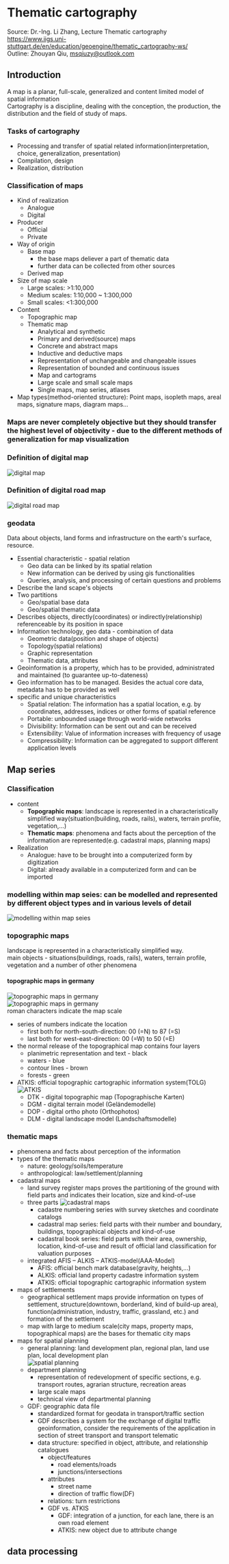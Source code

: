 Thematic cartography
===
Source: Dr.-Ing. Li Zhang, Lecture Thematic cartography  
https://www.iigs.uni-stuttgart.de/en/education/geoengine/thematic_cartography-ws/  
Outline: Zhouyan Qiu, msqiuzy@outlook.com

## Introduction
A map is a planar, full-scale, generalized and content limited model of spatial information  
Cartography is a discipline, dealing with the conception, the production, the distribution and the field of study of maps.  

### Tasks of cartography
* Processing and transfer of spatial related information(interpretation, choice, generalization, presentation)  
* Compilation, design
* Realization, distribution

### Classification of maps
* Kind of realization
  * Analogue
  * Digital
* Producer
  * Official
  * Private
* Way of origin
  * Base map
    * the base maps deliever a part of thematic data
    * further data can be collected from other sources
  * Derived map
* Size of map scale
  * Large scales: >1:10,000
  * Medium scales: 1:10,000 ~ 1:300,000
  * Small scales: <1:300,000
* Content
  * Topographic map
  * Thematic map
      * Analytical and synthetic
      * Primary and derived(source) maps
      * Concrete and abstract maps
      * Inductive and deductive maps
      * Representation of unchangeable and changeable issues
      * Representation of bounded and continuous issues
      * Map and cartograms
      * Large scale and small scale maps
      * Single maps, map series, atlases
* Map types(method-oriented structure): Point maps, isopleth maps, areal maps, signature maps, diagram maps...

### Maps are never completely objective but they should transfer the highest level of objectivity - due to the different methods of generalization for map visualization

### Definition of digital map
![digital map](/digital.jpg)

### Definition of digital road map
![digital road map](/road.jpg)

### geodata
Data about objects, land forms and infrastructure on the earth's surface, resource.
* Essential characteristic - spatial relation
  * Geo data can be linked by its spatial relation
  * New information can be derived by using gis functionalities
  * Queries, analysis, and processing of certain questions and problems
* Describe the land scape's objects
* Two partitions
  * Geo/spatial base data
  * Geo/spatial thematic data
* Describes objects, directly(coordinates) or indirectly(relationship) referenceable by its position in space
* Information technology, geo data - combination of data
  * Geometric data(position and shape of objects)
  * Topology(spatial relations)
  * Graphic representation
  * Thematic data, attributes
* Geoinformation is a property, which has to be provided, administrated and maintained (to guarantee up-to-dateness)
* Geo information has to be managed. Besides the actual core data, metadata has to be provided as well
* specific and unique characteristics
  * Spatial relation: The information has a spatial location, e.g. by coordinates, addresses, indices or other forms of spatial reference
  * Portable: unbounded usage through world-wide networks
  * Divisibility: Information can be sent out and can be received
  * Extensibility: Value of information increases with frequency of usage
  * Compressibility: Information can be aggregated to support different application levels

## Map series
### Classification
* content
  * **Topographic maps**: landscape is represented in a characteristically simplified way(situation(building, roads, rails), waters, terrain profile, vegetation,…)
  * **Thematic maps**: phenomena and facts about the perception of the information are represented(e.g. cadastral maps, planning maps)
* Realization
  * Analogue: have to be brought into a computerized form by digitization
  * Digital: already available in a computerized form and can be imported

### modelling within map seies: can be modelled and represented by different object types and in various levels of detail
![modelling within map seies](/modelling.jpg)
### topographic maps
landscape is represented in a characteristically simplified way.  
main objects - situations(buildings, roads, rails), waters, terrain profile, vegetation and a number of other phenomena
#### topographic maps in germany
![topographic maps in germany](/germanymap1.jpg)  
![topographic maps in germany](/germanymap2.jpg)  
roman characters indicate the map scale  
* series of numbers indicate the location
  * first both for north-south-direction: 00 (=N) to 87 (=S)
  * last both for west-east-direction: 00 (=W) to 50 (=E)
* the normal release of the topographical map contains four layers
  * planimetric representation and text - black
  * waters - blue
  * contour lines - brown
  * forests - green
* ATKIS: official topographic cartographic information system(TOLG)  
![ATKIS](/atkis.jpg)  
  * DTK - digital topographic map (Topographische Karten)
  * DGM - digital terrain model (Geländemodelle)
  * DOP - digital ortho photo (Orthophotos)
  * DLM - digital landscape model (Landschaftsmodelle)
  
### thematic maps
* phenomena and facts about perception of the information
* types of the thematic maps
  * nature: geology/soils/temperature
  * anthropological: law/settlement/planning
* cadastral maps
  * land survey register maps proves the partitioning of the ground with field parts and indicates their location, size and kind-of-use
  * three parts
   ![cadastral maps](/cadastral.jpg)  
    * cadastre numbering series with survey sketches and coordinate catalogs
    * cadastral map series: field parts with their number and boundary, buildings, topographical objects and kind-of-use
    * cadastral book series: field parts with their area, ownership, location, kind-of-use and result of official land classification for valuation purposes
  * integrated AFIS – ALKIS – ATKIS-model(AAA-Model) 
    * AFIS: official bench mark database(gravity, heights,...)
    * ALKIS: official land property cadastre information system
    * ATKIS: official topographic cartographic information system
* maps of settlements
  * geographical settlement maps provide information on types of settlement, structure(downtown, borderland, kind of build-up area), function(administration, industry, traffic, grassland, etc.) and formation of the settlement
  * map with large to medium scale(city maps, property maps, topographical maps) are the bases for thematic city maps
* maps for spatial planning
  * general planning: land development plan, regional plan, land use plan, local development plan  
   ![spatial planning](/spatial.jpg)  
  * department planning
    * representation of redevelopment of specific sections, e.g. transport routes, agrarian structure, recreation areas
    * large scale maps
    * technical view of departmental planning
  * GDF: geographic data file
    * standardized format for geodata in transport/traffic section
    * GDF describes a system for the exchange of digital traffic geoinformation, consider the requirements of the application in section of street transport and transport telematic
    * data structure: specified in object, attribute, and relationship catalogues
      * object/features
        * road elements/roads
        * junctions/intersections
      * attributes
        * street name
        * direction of traffic flow(DF)
      * relations: turn restrictions
      * GDF vs. ATKIS
        * GDF: integration of a junction, for each lane, there is an own road element
        * ATKIS: new object due to attribute change

## data processing